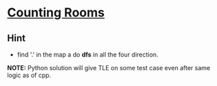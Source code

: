 # [Counting Rooms](https://cses.fi/problemset/task/1192)
## Hint
* find '.' in the map a do **dfs** in all the four direction.

**NOTE:** Python solution will give TLE on some test case even after same logic as of cpp.